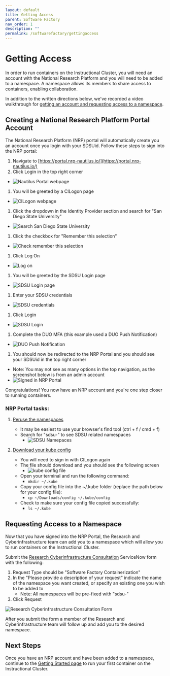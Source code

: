 ```yaml
---
layout: default
title: Getting Access
parent: Software Factory
nav_order: 1
description: ""
permalink: /softwarefactory/gettingaccess
---
```


# Getting Access
In order to run containers on the Instructional Cluster, you will need an account with the National Research Platform and you will need to be added to a namespace. A namespace allows its members to share access to containers, enabling collaboration.

In addition to the written directions below, we've recorded a video walkthrough for [getting an account and requesting access to a namespace](https://mediasite.sdsu.edu/Mediasite/Play/8e7f235bc56f44fdb4586cffe1e477a71d).

## Creating a National Research Platform Portal Account
The National Research Platform (NRP) portal will automatically create you an account once you login with your SDSUid. Follow these steps to sign into the NRP portal:

1. Navigate to [https://portal.nrp-nautilus.io/](https://portal.nrp-nautilus.io/)
1. Click Login in the top right corner
  - ![Nautilus Portal webpage](/images/softwarefactory/gettingaccess1.png)
1. You will be greeted by a CILogon page
  - ![CILogon webpage](/images/softwarefactory/gettingaccess2.png)
1. Click the dropdown in the Identity Provider section and search for "San Diego State University"
  - ![Search San Diego State University](/images/softwarefactory/gettingaccess3.png)
1. Click the checkbox for "Remember this selection"
  - ![Check remember this selection](/images/softwarefactory/gettingaccess4.png)
1. Click Log On
  - ![Log on](/images/softwarefactory/gettingaccess5.png)
1. You will be greeted by the SDSU Login page
  - ![SDSU Login page](/images/softwarefactory/gettingaccess6.png)
1. Enter your SDSU credentials
  - ![SDSU credentials](/images/softwarefactory/gettingaccess7.png)
1. Click Login
  - ![SDSU Login](/images/softwarefactory/gettingaccess8.png)
1. Complete the DUO MFA (this example used a DUO Push Notification)
  - ![DUO Push Notification](/images/softwarefactory/gettingaccess9.png)
1. You should now be redirected to the NRP Portal and you should see your SDSUid in the top right corner
  - Note: You may not see as many options in the top navigation, as the screenshot below is from an admin account
  - ![Signed in NRP Portal](/images/softwarefactory/gettingaccess10.png)

Congratulations! You now have an NRP account and you're one step closer to running containers.

### NRP Portal tasks:
1. [Peruse the namespaces](https://portal.nrp-nautilus.io/namespaces-g)
    - It may be easiest to use your browser's find tool (ctrl + f / cmd + f)
    - Search for "sdsu-" to see SDSU related namespaces
        - ![SDSU Namepaces](/images/softwarefactory/gettingaccess12.png)

1. [Download your kube config](https://portal.nrp-nautilus.io/authConfig)
    - You will need to sign in with CILogon again
    - The file should download and you should see the following screen
        - ![kube config file](/images/softwarefactory/gettingaccess13.png)
    - Open your terminal and run the following command:
        - `mkdir ~/.kube`
    - Copy your config file into the ~/.kube folder (replace the path below for your config file):
        - `cp ~/Downloads/config ~/.kube/config`
    - Check to make sure your config file copied successfully:
        - `ls ~/.kube`

## Requesting Access to a Namespace
Now that you have signed into the NRP Portal, the Research and Cyberinfrastructure team can add you to a namespace which will allow you to run containers on the Instructional Cluster.

Submit the [Research Cyberinfrastructure Consultation](https://sdsu.service-now.com/sp?id=sc_cat_item&sys_id=029639611bb825505764fd1b1e4bcb3a&sysparm_category=29ac153fdbbf4c9024094672399619e9) ServiceNow form with the following:
1. Request Type should be "Software Factory Containerization"
2. In the "Please provide a description of your request" indicate the name of the namespace you want created, or specify an existing one you wish to be added to
    - Note: All namespaces will be pre-fixed with "sdsu-"
3. Click Request

![Research Cyberinfrastructure Consultation Form](/images/softwarefactory/gettingaccess11.png)

After you submit the form a member of the Research and Cyberinfrastructure team will follow up and add you to the desired namespace.

## Next Steps
Once you have an NRP account and have been added to a namespace, continue to the [Getting Started page](./gettingstarted) to run your first container on the Instructional Cluster.
